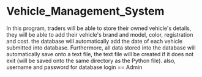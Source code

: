# Vehicle_Management_System
In this program, traders will be able to store their owned vehicle's details, they will be able to add their vehicle's brand and model, color, registration and cost. the database will automatically add the date of each vehicle submitted into database. Furthermore, all data stored into the database will automatically save onto a text file, the text file will be created if it does not exit (will be saved onto the same directory as the Python file). also, username and password for database login == Admin
